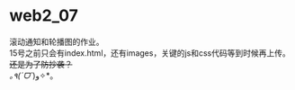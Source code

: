 # web2_07
滚动通知和轮播图的作业。  
15号之前只会有index.html，还有images，关键的js和css代码等到时候再上传。  
~~还是为了防抄袭？~~  
*｡٩(ˊᗜˋ*)و✧*｡
